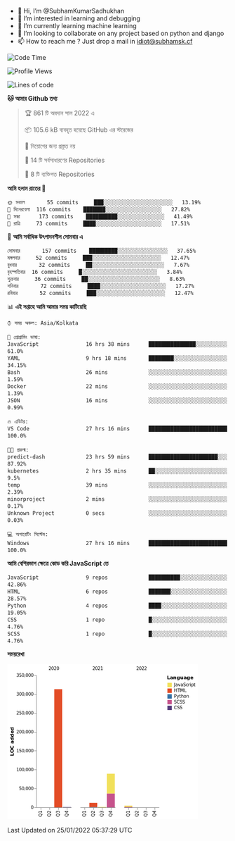 - 👋 Hi, I’m @SubhamKumarSadhukhan
- 👀 I’m interested in learning and debugging
- 🌱 I’m currently learning machine learning
- 💞️ I’m looking to collaborate on any project based on python and django
- 📫 How to reach me ?
      Just drop a mail in idiot@subhamsk.cf

<!---
SubhamKumarSadhukhan/SubhamKumarSadhukhan is a ✨ special ✨ repository because its `README.md` (this file) appears on your GitHub profile.
You can click the Preview link to take a look at your changes.
--->


<!--START_SECTION:waka-->
![Code Time](http://img.shields.io/badge/Code%20Time-128%20hrs%2035%20mins-blue)

![Profile Views](http://img.shields.io/badge/%E0%A6%AA%E0%A7%8D%E0%A6%B0%E0%A7%8B%E0%A6%AB%E0%A6%BE%E0%A6%87%E0%A6%B2%20%E0%A6%A6%E0%A6%B0%E0%A7%8D%E0%A6%B6%E0%A6%A8-3-blue)

![Lines of code](https://img.shields.io/badge/%E0%A6%B9%E0%A7%8D%E0%A6%AF%E0%A6%BE%E0%A6%B2%E0%A7%8B%20%E0%A6%93%E0%A6%AF%E0%A6%BC%E0%A6%BE%E0%A6%B0%E0%A7%8D%E0%A6%B2%E0%A7%8D%E0%A6%A1%20%E0%A6%A5%E0%A7%87%E0%A6%95%E0%A7%87%20%E0%A6%86%E0%A6%AE%E0%A6%BF%20%E0%A6%B2%E0%A6%BF%E0%A6%96%E0%A7%87%E0%A6%9B%E0%A6%BF-421%20Thousand%20%E0%A6%95%E0%A7%8B%E0%A6%A1%E0%A7%87%E0%A6%B0%20%E0%A6%B2%E0%A6%BE%E0%A6%87%E0%A6%A8-blue)

**🐱 আমার Github তথ্য** 

> 🏆 861 টি অবদান সাল 2022 এ
 > 
> 📦 105.6 kB ব্যবহৃত হয়েছে GitHub এর স্টরেজের 
 > 
> 🚫 নিয়োগের জন্য প্রস্তুত নয়
 > 
> 📜 14 টি সর্বসাধারণের Repositories 
 > 
> 🔑 8 টি ব্যক্তিগত Repositories  
 > 
**আমি হলাম রাতের 🦉** 

```text
🌞 সকাল       55 commits     ███░░░░░░░░░░░░░░░░░░░░░░   13.19% 
🌆 দিনেরবেলা  116 commits    ███████░░░░░░░░░░░░░░░░░░   27.82% 
🌃 সন্ধা      173 commits    ██████████░░░░░░░░░░░░░░░   41.49% 
🌙 রাত্রি     73 commits     ████░░░░░░░░░░░░░░░░░░░░░   17.51%

```
📅 **আমি সর্বাধিক উৎপাদনশীল সোমবার এ** 

```text
সোমবার       157 commits    █████████░░░░░░░░░░░░░░░░   37.65% 
মঙ্গলবার     52 commits     ███░░░░░░░░░░░░░░░░░░░░░░   12.47% 
বুধবার       32 commits     ██░░░░░░░░░░░░░░░░░░░░░░░   7.67% 
বৃহস্পতিবার  16 commits     █░░░░░░░░░░░░░░░░░░░░░░░░   3.84% 
শুক্রবার     36 commits     ██░░░░░░░░░░░░░░░░░░░░░░░   8.63% 
শনিবার       72 commits     ████░░░░░░░░░░░░░░░░░░░░░   17.27% 
রবিবার       52 commits     ███░░░░░░░░░░░░░░░░░░░░░░   12.47%

```


📊 **এই সপ্তাহে আমি আমার সময় কাটিয়েছি** 

```text
⌚︎ সময় অঞ্চল: Asia/Kolkata

💬 প্রোগ্রামিং ভাষা: 
JavaScript               16 hrs 38 mins      ███████████████░░░░░░░░░░   61.0% 
YAML                     9 hrs 18 mins       ████████░░░░░░░░░░░░░░░░░   34.15% 
Bash                     26 mins             ░░░░░░░░░░░░░░░░░░░░░░░░░   1.59% 
Docker                   22 mins             ░░░░░░░░░░░░░░░░░░░░░░░░░   1.39% 
JSON                     16 mins             ░░░░░░░░░░░░░░░░░░░░░░░░░   0.99%

🔥 এডিটর: 
VS Code                  27 hrs 16 mins      █████████████████████████   100.0%

🐱‍💻 প্রকল্ম: 
predict-dash             23 hrs 59 mins      ██████████████████████░░░   87.92% 
kubernetes               2 hrs 35 mins       ██░░░░░░░░░░░░░░░░░░░░░░░   9.5% 
temp                     39 mins             ░░░░░░░░░░░░░░░░░░░░░░░░░   2.39% 
minorproject             2 mins              ░░░░░░░░░░░░░░░░░░░░░░░░░   0.17% 
Unknown Project          0 secs              ░░░░░░░░░░░░░░░░░░░░░░░░░   0.03%

💻 অপারেটিং সিস্টেম: 
Windows                  27 hrs 16 mins      █████████████████████████   100.0%

```

**আমি বেশিরভাগ ক্ষেত্রে কোড করি JavaScript তে** 

```text
JavaScript               9 repos             ██████████░░░░░░░░░░░░░░░   42.86% 
HTML                     6 repos             ███████░░░░░░░░░░░░░░░░░░   28.57% 
Python                   4 repos             ████░░░░░░░░░░░░░░░░░░░░░   19.05% 
CSS                      1 repo              █░░░░░░░░░░░░░░░░░░░░░░░░   4.76% 
SCSS                     1 repo              █░░░░░░░░░░░░░░░░░░░░░░░░   4.76%

```


**সময়রেখা**

![Chart not found](https://raw.githubusercontent.com/SubhamKumarSadhukhan/SubhamKumarSadhukhan/main/charts/bar_graph.png) 


 Last Updated on 25/01/2022 05:37:29 UTC
<!--END_SECTION:waka-->
